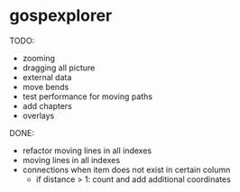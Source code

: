 gospexplorer
============

TODO:
- zooming
- dragging all picture
- external data
- move bends
- test performance for moving paths
- add chapters
- overlays

DONE:
- refactor moving lines in all indexes
- moving lines in all indexes
- connections when item does not exist in certain column
	- if distance > 1: count and add additional coordinates
